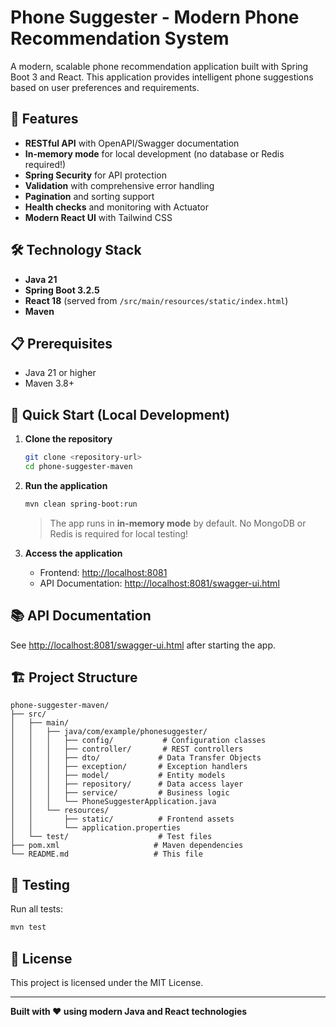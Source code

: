 # Phone Suggester - Modern Phone Recommendation System

A modern, scalable phone recommendation application built with Spring Boot 3 and React. This application provides intelligent phone suggestions based on user preferences and requirements.

## 🚀 Features

- **RESTful API** with OpenAPI/Swagger documentation
- **In-memory mode** for local development (no database or Redis required!)
- **Spring Security** for API protection
- **Validation** with comprehensive error handling
- **Pagination** and sorting support
- **Health checks** and monitoring with Actuator
- **Modern React UI** with Tailwind CSS

## 🛠️ Technology Stack

- **Java 21**
- **Spring Boot 3.2.5**
- **React 18** (served from `/src/main/resources/static/index.html`)
- **Maven**

## 📋 Prerequisites

- Java 21 or higher
- Maven 3.8+

## 🚀 Quick Start (Local Development)

1. **Clone the repository**
   ```bash
   git clone <repository-url>
   cd phone-suggester-maven
   ```

2. **Run the application**
   ```bash
   mvn clean spring-boot:run
   ```

   > The app runs in **in-memory mode** by default. No MongoDB or Redis is required for local testing!

3. **Access the application**
   - Frontend: [http://localhost:8081](http://localhost:8081)
   - API Documentation: [http://localhost:8081/swagger-ui.html](http://localhost:8081/swagger-ui.html)

## 📚 API Documentation

See [http://localhost:8081/swagger-ui.html](http://localhost:8081/swagger-ui.html) after starting the app.

## 🏗️ Project Structure

```
phone-suggester-maven/
├── src/
│   ├── main/
│   │   ├── java/com/example/phonesuggester/
│   │   │   ├── config/           # Configuration classes
│   │   │   ├── controller/       # REST controllers
│   │   │   ├── dto/             # Data Transfer Objects
│   │   │   ├── exception/       # Exception handlers
│   │   │   ├── model/           # Entity models
│   │   │   ├── repository/      # Data access layer
│   │   │   ├── service/         # Business logic
│   │   │   └── PhoneSuggesterApplication.java
│   │   └── resources/
│   │       ├── static/          # Frontend assets
│   │       └── application.properties
│   └── test/                    # Test files
├── pom.xml                     # Maven dependencies
└── README.md                   # This file
```

## 🧪 Testing

Run all tests:
```bash
mvn test
```

## 📝 License

This project is licensed under the MIT License.

---

**Built with ❤️ using modern Java and React technologies** 